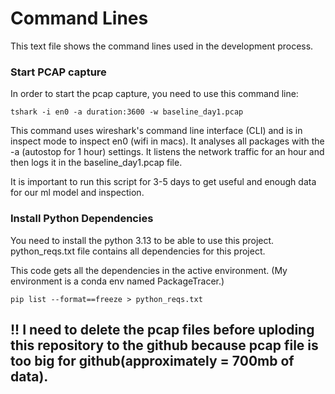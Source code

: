 # Command Lines
This text file shows the command lines used in the development process. 

### Start PCAP capture
In order to start the pcap capture, you need to use this command line:

```
tshark -i en0 -a duration:3600 -w baseline_day1.pcap
```

This command uses wireshark's command line interface (CLI) and is in inspect mode to inspect en0 (wifi in macs). It analyses all packages with the -a (autostop for 1 hour) settings. It listens the network traffic for an hour and then logs it in the baseline_day1.pcap file.

It is important to run this script for 3-5 days to get useful and enough data for our ml model and inspection. 

### Install Python Dependencies
You need to install the python 3.13 to be able to use this project.
 python_reqs.txt file contains all dependencies for this project.

 This code gets all the dependencies in the active environment. (My environment is a conda env named PackageTracer.)
 ```
pip list --format==freeze > python_reqs.txt

 ```

## !! I need to delete the pcap files before uploding this repository to the github because pcap file is too big for github(approximately = 700mb of data).